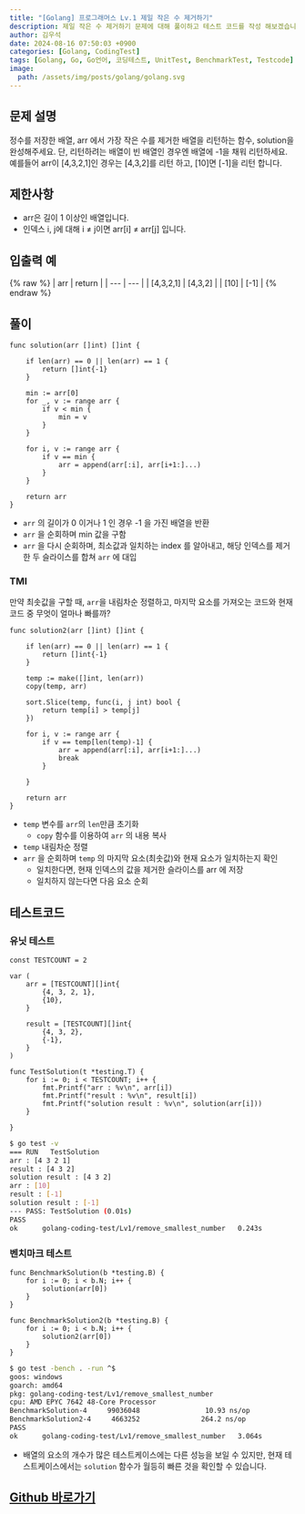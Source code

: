 ```yaml
---
title: "[Golang] 프로그래머스 Lv.1 제일 작은 수 제거하기"
description: 제일 작은 수 제거하기 문제에 대해 풀이하고 테스트 코드를 작성 해보겠습니다.
author: 김우석
date: 2024-08-16 07:50:03 +0900
categories: [Golang, CodingTest]
tags: [Golang, Go, Go언어, 코딩테스트, UnitTest, BenchmarkTest, Testcode]
image:
  path: /assets/img/posts/golang/golang.svg
---
```


## 문제 설명
정수를 저장한 배열, arr 에서 가장 작은 수를 제거한 배열을 리턴하는 함수, solution을 완성해주세요. 단, 리턴하려는 배열이 빈 배열인 경우엔 배열에 -1을 채워 리턴하세요. 예를들어 arr이 [4,3,2,1]인 경우는 [4,3,2]를 리턴 하고, [10]면 [-1]을 리턴 합니다.


## 제한사항
- arr은 길이 1 이상인 배열입니다.
- 인덱스 i, j에 대해 i ≠ j이면 arr[i] ≠ arr[j] 입니다.


## 입출력 예
{% raw %}
| arr | return |
| --- | --- |
| \[4,3,2,1\] | \[4,3,2\] |
| \[10\] | \[-1\] |
{% endraw %}


## 풀이 
```golang
func solution(arr []int) []int {

	if len(arr) == 0 || len(arr) == 1 {
		return []int{-1}
	}

	min := arr[0]
	for _, v := range arr {
		if v < min {
			min = v
		}
	}

	for i, v := range arr {
		if v == min {
			arr = append(arr[:i], arr[i+1:]...)
		}
	}

	return arr
}
```

- `arr` 의 길이가 0 이거나 1 인 경우 -1 을 가진 배열을 반환
- `arr` 을 순회하며 min 값을 구함
- `arr` 을 다시 순회하며, 최소값과 일치하는 index 를 알아내고, 해당 인덱스를 제거한 두 슬라이스를 합쳐 `arr` 에 대입

### TMI
만약 최솟값을 구할 때, `arr`을 내림차순 정렬하고, 마지막 요소를 가져오는 코드와 현재 코드 중 무엇이 얼마나 빠를까?

```golang
func solution2(arr []int) []int {

	if len(arr) == 0 || len(arr) == 1 {
		return []int{-1}
	}

	temp := make([]int, len(arr))
	copy(temp, arr)

	sort.Slice(temp, func(i, j int) bool {
		return temp[i] > temp[j]
	})

	for i, v := range arr {
		if v == temp[len(temp)-1] {
			arr = append(arr[:i], arr[i+1:]...)
			break
		}

	}

	return arr
}
```

- `temp` 변수를 `arr`의 `len`만큼 초기화
	- `copy` 함수를 이용하여 `arr` 의 내용 복사
- `temp` 내림차순 정렬
- `arr` 을 순회하며 `temp` 의 마지막 요소(최솟값)와 현재 요소가 일치하는지 확인
	- 일치한다면, 현재 인덱스의 값을 제거한 슬라이스를 arr 에 저장
	- 일치하지 않는다면 다음 요소 순회


## 테스트코드
### 유닛 테스트
```golang
const TESTCOUNT = 2

var (
	arr = [TESTCOUNT][]int{
		{4, 3, 2, 1},
		{10},
	}

	result = [TESTCOUNT][]int{
		{4, 3, 2},
		{-1},
	}
)

func TestSolution(t *testing.T) {
	for i := 0; i < TESTCOUNT; i++ {
		fmt.Printf("arr : %v\n", arr[i])
		fmt.Printf("result : %v\n", result[i])
		fmt.Printf("solution result : %v\n", solution(arr[i]))
	}

}
```

```bash
$ go test -v
=== RUN   TestSolution
arr : [4 3 2 1]
result : [4 3 2]
solution result : [4 3 2]     
arr : [10]
result : [-1]
solution result : [-1]        
--- PASS: TestSolution (0.01s)
PASS
ok      golang-coding-test/Lv1/remove_smallest_number   0.243s
```


### 벤치마크 테스트
```golang
func BenchmarkSolution(b *testing.B) {
	for i := 0; i < b.N; i++ {
		solution(arr[0])
	}
}

func BenchmarkSolution2(b *testing.B) {
	for i := 0; i < b.N; i++ {
		solution2(arr[0])
	}
}
```

```bash
$ go test -bench . -run ^$
goos: windows
goarch: amd64
pkg: golang-coding-test/Lv1/remove_smallest_number
cpu: AMD EPYC 7642 48-Core Processor
BenchmarkSolution-4     99036048                10.93 ns/op
BenchmarkSolution2-4     4663252               264.2 ns/op
PASS
ok      golang-coding-test/Lv1/remove_smallest_number   3.064s
```

- 배열의 요소의 개수가 많은 테스트케이스에는 다른 성능을 보일 수 있지만, 현재 테스트케이스에서는 `solution` 함수가 월등히 빠른 것을 확인할 수 있습니다.


## [Github 바로가기](https://github.com/kr-goos/golang-coding-test/tree/master/programmers/Lv1/remove_smallest_number)